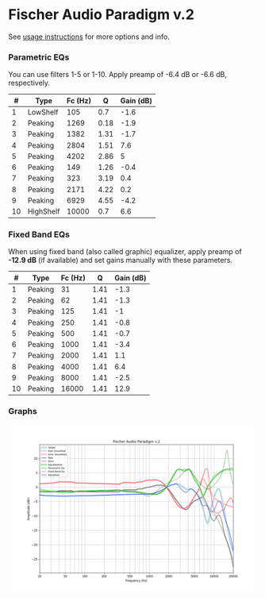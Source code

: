 # Fischer Audio Paradigm v.2
See [usage instructions](https://github.com/jaakkopasanen/AutoEq#usage) for more options and info.

### Parametric EQs
You can use filters 1-5 or 1-10. Apply preamp of -6.4 dB or -6.6 dB, respectively.

|   # | Type      |   Fc (Hz) |    Q |   Gain (dB) |
|-----|-----------|-----------|------|-------------|
|   1 | LowShelf  |       105 | 0.7  |        -1.6 |
|   2 | Peaking   |      1269 | 0.18 |        -1.9 |
|   3 | Peaking   |      1382 | 1.31 |        -1.7 |
|   4 | Peaking   |      2804 | 1.51 |         7.6 |
|   5 | Peaking   |      4202 | 2.86 |         5   |
|   6 | Peaking   |       149 | 1.26 |        -0.4 |
|   7 | Peaking   |       323 | 3.19 |         0.4 |
|   8 | Peaking   |      2171 | 4.22 |         0.2 |
|   9 | Peaking   |      6929 | 4.55 |        -4.2 |
|  10 | HighShelf |     10000 | 0.7  |         6.6 |

### Fixed Band EQs
When using fixed band (also called graphic) equalizer, apply preamp of **-12.9 dB** (if available) and set gains manually with these parameters.

|   # | Type    |   Fc (Hz) |    Q |   Gain (dB) |
|-----|---------|-----------|------|-------------|
|   1 | Peaking |        31 | 1.41 |        -1.3 |
|   2 | Peaking |        62 | 1.41 |        -1.3 |
|   3 | Peaking |       125 | 1.41 |        -1   |
|   4 | Peaking |       250 | 1.41 |        -0.8 |
|   5 | Peaking |       500 | 1.41 |        -0.7 |
|   6 | Peaking |      1000 | 1.41 |        -3.4 |
|   7 | Peaking |      2000 | 1.41 |         1.1 |
|   8 | Peaking |      4000 | 1.41 |         6.4 |
|   9 | Peaking |      8000 | 1.41 |        -2.5 |
|  10 | Peaking |     16000 | 1.41 |        12.9 |

### Graphs
![](./Fischer%20Audio%20Paradigm%20v.2.png)
